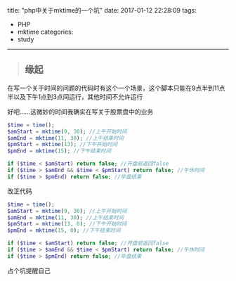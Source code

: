 title: "php中关于mktime的一个坑"
date: 2017-01-12 22:28:09
tags:
- PHP
- mktime
categories:
- study
---

> ## 缘起

在写一个关于时间的问题的代码时有这个一个场景，这个脚本只能在9点半到11点半以及下午1点到3点间运行，其他时间不允许运行

好吧……这微妙的时间我确实在写关于股票盘中的业务

``` php
$time = time();
$amStart = mktime(9, 30); //上午开始时间
$amEnd = mktime(11, 30); //上午结束时间
$pmStart = mktime(13); //下午开始时间
$pmEnd = mktime(15); //下午结束时间

if ($time < $amStart) return false; //开盘前返回false
if ($time > $amEnd && $time < $pmStart) return false; //午休时间
if ($time > $pmEnd) return false; //毕盘结束
```

改正代码

``` php
$time = time();
$amStart = mktime(9, 30); //上午开始时间
$amEnd = mktime(11, 30); //上午结束时间
$pmStart = mktime(13, 0); //下午开始时间
$pmEnd = mktime(15, 0); //下午结束时间

if ($time < $amStart) return false; //开盘前返回false
if ($time > $amEnd && $time < $pmStart) return false; //午休时间
if ($time > $pmEnd) return false; //毕盘结束
```
占个坑提醒自己
